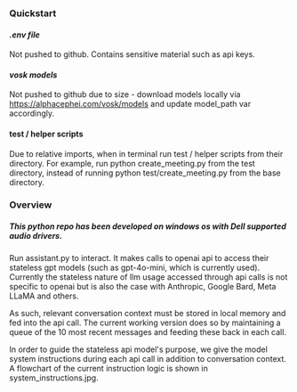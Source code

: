 ### Quickstart

#### *.env file*
Not pushed to github. Contains sensitive material such as api keys. 

#### *vosk models*
Not pushed to github due to size - download models locally via https://alphacephei.com/vosk/models and update model_path var accordingly.

#### test / helper scripts
Due to relative imports, when in terminal run test / helper scripts from their directory. For example, run python create_meeting.py from the test directory, instead of running python test/create_meeting.py from the base directory.

### Overview

##### This python repo has been developed on windows os with Dell supported audio drivers.

Run assistant.py to interact. It makes calls to openai api to access their stateless gpt models (such as gpt-4o-mini, which is currently used). Currently the stateless nature of llm usage accessed through api calls is not specific to openai but is also the case with Anthropic, Google Bard, Meta LLaMA and others.

As such, relevant conversation context must be stored in local memory and fed into the api call. The current working version does so by maintaining a queue of the 10 most recent messages and feeding these back in each call.

In order to guide the stateless api model's purpose, we give the model system instructions during each api call in addition to conversation context. A flowchart of the current instruction logic is shown in system_instructions.jpg.
